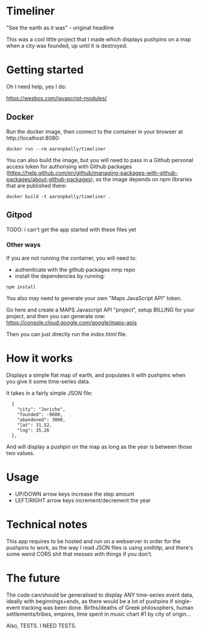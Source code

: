 # Timeliner

"See the earth as it was" - original headline

This was a cool little project that I made which displays pushpins on a map when a city was founded, up until it is destroyed.

# Getting started

Oh I need help, yes I do:

https://wesbos.com/javascript-modules/

## Docker

Run the docker image, then connect to the container in your browser at http://localhost:8080:

```
docker run --rm aaronpkelly/timeliner
```

You can also build the image, but you will need to pass in a Github personal access token for authorising with Github packages (https://help.github.com/en/github/managing-packages-with-github-packages/about-github-packages), as the image depends on npm libraries that are published there:
```
docker build -t aaronpkelly/timeliner .
```

## Gitpod

TODO: i can't get the app started with these files yet

### Other ways

If you are not running the container, you will need to:
- authenticate with the github packages nmp repo
- install the dependencies by running:
```
npm install
```

You also may need to generate your own "Maps JavaScript API" token.

Go here and create a MAPS Javascript API "project", setup BILLING for your
project, and then you can generate one: https://console.cloud.google.com/google/maps-apis

Then you can just directly run the _index.html_ file. 

# How it works

Displays a simple flat map of earth, and populates it with pushpins when you give it some time-series data.

It takes in a fairly simple JSON file:
```
  {
    "city": "Jericho",
    "founded": -9600,
    "abandoned": 3000,
    "lat": 31.52,
    "lng": 35.26
  },
```

And will display a pushpin on the map as long as the year is between those two values.

# Usage

- UP/DOWN arrow keys increase the step amount
- LEFT/RIGHT arrow keys increment/decrement the year 

# Technical notes

This app requires to be hosted and run on a webserver in order for the pushpins to work,
as the way I read JSON files is using _xmlhttp_, and there's some weird CORS shit
that messes with things if you don't.

# The future

The code can/should be generalised to display ANY time-series event data,
ideally with beginnings+ends, as there would be a lot of pushpins if
single-event tracking was been done. Births/deaths of Greek philosophers, human
settlements/tribes, empires, time spent in music chart #1 by city of origin...

Also, TESTS. I NEED TESTS.
